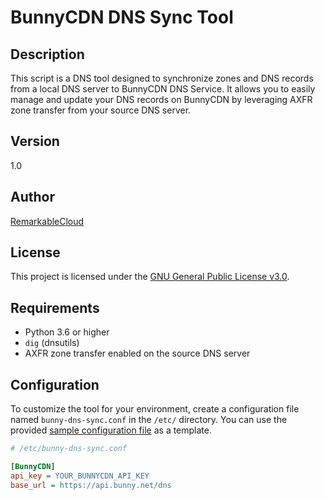 # BunnyCDN DNS Sync Tool

## Description
This script is a DNS tool designed to synchronize zones and DNS records from a local DNS server to BunnyCDN DNS Service. It allows you to easily manage and update your DNS records on BunnyCDN by leveraging AXFR zone transfer from your source DNS server.

## Version
1.0

## Author
[RemarkableCloud](https://remarkablecloud.com/)

## License
This project is licensed under the [GNU General Public License v3.0](https://www.gnu.org/licenses/gpl-3.0.html).

## Requirements
- Python 3.6 or higher
- `dig` (dnsutils)
- AXFR zone transfer enabled on the source DNS server

## Configuration
To customize the tool for your environment, create a configuration file named `bunny-dns-sync.conf` in the `/etc/` directory. You can use the provided [sample configuration file](/etc/bunny-dns-sync.conf) as a template.

```ini
# /etc/bunny-dns-sync.conf

[BunnyCDN]
api_key = YOUR_BUNNYCDN_API_KEY
base_url = https://api.bunny.net/dns

